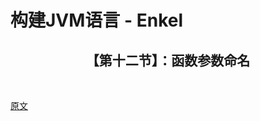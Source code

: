 # 构建JVM语言 - Enkel

<h2 align="center">【第十二节】：函数参数命名</h2>

</br>

[原文](http://jakubdziworski.github.io/enkel/2016/04/20/enkel_12_named_parameters.html)

</br>